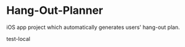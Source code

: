 # Hang-Out-Planner
iOS app project which automatically  generates users' hang-out plan.

test-local
